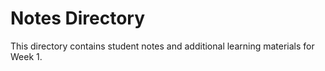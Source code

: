 # Notes Directory

This directory contains student notes and additional learning materials for Week 1.
